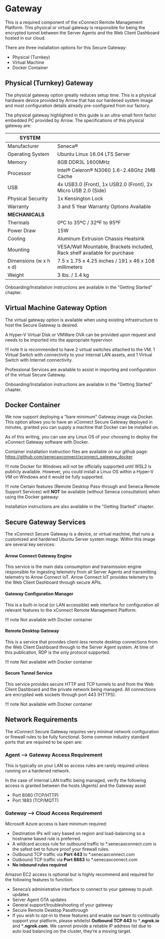# Gateway

This is a required component of the xConnect Remote Management Platform. This physical or
virtual gateway is responsible for being the encrypted tunnel between the Server Agents and the
Web Client Dashboard hosted in our cloud.

There are three installation options for this Secure Gateway:

- Physical (Turnkey)
- Virtual Machine
- Docker Container

## Physical (Turnkey) Gateway 
The physical gateway option greatly reduces setup time. This is a physical hardware device
provided by Arrow that has our hardened system image and most configuration details already
pre-configured from our factory.

The physical gateway highlighted in this guide is an ultra-small form factor embedded PC
provided by Arrow. The specifications of this physical gateway are:

| **SYSTEM**              |                                                                           |
|-------------------------|---------------------------------------------------------------------------|
| Manufacturer            | Seneca®                                                                   |
| Operating System        | Ubuntu Linux 16.04 LTS Server                                             |
| Memory                  | 8GB DDR3L 1600MHz                                                         |
| Processor               | Intel® Celeron® N3060 1.6-2.48Ghz 2MB Cache                               |
| USB                     | 4x USB3.0 (Front), 1x USB2.0 (Front), 2x Micro USB 2.0 (Side)             |
| Physical Security       | 1x Kensington Lock                                                        |
| Warranty                | 3 and 5 Year Warranty Options Available                                   |
| **MECHANICALS**             |                                                                           |
| Thermals                | 0ºC to 35ºC / 32ºF to 95ºF                                                |
| Power Draw              | 15W                                                                       |
| Cooling                 | Aluminum Extrusion Chassis Heatsink                                       |
| Mounting                | VESA/Wall Mountable, Brackets included, Rack shelf available for purchase |
| Dimensions (w x h x d)  | 7.5 x 1.75 x 4.25 inches / 191 x 46 x 108 millimeters                     |
| Weight                  | 3 lbs. / 1.4 kg                                                           |

Onboarding/Installation instructions are available in the "Getting Started" chapter. 

## Virtual Machine Gateway Option
The virtual gateway option is available when using existing infrastructure to host the Secure
Gateway is desired.

A Hyper-V Virtual Disk or VMWare OVA can be provided upon request and needs to be imported into the
 appropriate hypervisor. 
 
!!! note
    It is recommended to have 2 virtual switches attached to the VM. 1 Virtual Switch with connectivity
    to your internal LAN assets, and 1 Virtual Switch with Internet connectivity.

Professional Services are available to assist in importing and configuration of the virtual Secure
Gateway.

Onboarding/Installation instructions are available in the "Getting Started" chapter. 

## Docker Container

We now support deploying a "bare minimum" Gateway image via Docker. This option allows you to have 
an xConnect Secure Gateway deployed in minutes, granted you can supply a machine that Docker can be installed on.

As of this writing, you can use any Linux OS of your choosing to deploy the xConnect Gateway software with Docker.

Container installation instruction files are available on our github page:
<https://github.com/senecaxconnect/xconnect_gateway_docker>

!!! note
    Docker for Windows will not be officially supported until WSL2 is publicly available. However,
    you could install a Linux OS within a Hyper-V VM on Windows and it would be fully supported.

!!! note
    Certain features (Remote Desktop Pass-through and Seneca Remote Support Services) will **NOT** be available 
    (without Seneca consultation) when using the Docker gateway:

Installation instructions are also available in the "Getting Started" chapter. 

## Secure Gateway Services
The xConnect Secure Gateway is a device, or virtual machine, that runs a customized and
hardened Ubuntu Server system image. Within this image are several key services:

#### Arrow Connect Gateway Engine
This service is the main data consumption and transmission engine responsible for
ingesting telemetry from all Server Agents and transmitting telemetry to Arrow Connect
IoT. Arrow Connect IoT provides telemetry to the Web Client Dashboard through secure
APIs.

#### Gateway Configuration Manager
This is a built-in local (or LAN accessible) web interface for configuration all relevant
features to the xConnect Remote Management Platform.

!!! note
    Not available with Docker container

#### Remote Desktop Gateway
This is a service that provides client-less remote desktop connections from the Web
Client Dashboard through to the Server Agent system. At time of this publication, RDP is
the only protocol supported.

!!! note
    Not available with Docker container

#### Secure Tunnel Service
This service provides secure HTTP and TCP tunnels to and from the Web Client
Dashboard and the private network being managed. All connections are encrypted web
sockets through port 443 (HTTPS).

!!! note
    Not available with Docker container

## Network Requirements
The xConnect Secure Gateway requires very minimal network configuration or firewall rules to
be fully functional. Some common industry standard ports that are required to be open are:

### Agent --> Gateway Access Requirement
This is typically on your LAN so access rules are rarely required unless running on a hardened network.

In the case of internal LAN traffic being managed, verify the following access is granted between 
the hosts (Agents) and the Gateway asset
- Port 8080 (TCP/HTTP)
- Port 1883 (TCP/MQTT)

### Gateway --> Cloud Access Requirement

Microsoft Azure access is bare minimum required:
- Destination IPs will vary based on region and load-balancing so a hostname based rule is preferred.
- A wildcard access rule for outbound traffic to *.senecaxconnect.com is the safest bet to future proof your firewall rules.
- Outbound TCP traffic via **Port 443** to *.senecaxconnect.com
- Outbound TCP traffic via **Port 8883** to *.senecaxconnect.com
- **No inbound rules required** 
                                                                            
Amazon EC2 access is optional but is highly recommend and required for the following features to function:
- Seneca’s administrative interface to connect to your gateway to push updates
- Server Agent OTA updates
- General support/troubleshooting of your gateway
- Secure Remote Desktop Passthrough
- If you wish to opt-in to these features and enable our team to continually support your platform, 
please whitelist **Outbound TCP 443** to ***.ngrok.io** and ***.ngrok.com**. 
We cannot provide a reliable IP address list due to auto load balancing on the cluster, 
they’re a moving target.